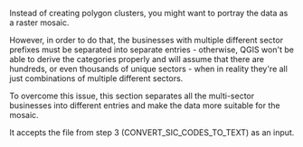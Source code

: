 Instead of creating polygon clusters, you might want to portray the data as a raster mosaic.

However, in order to do that, the businesses with multiple different sector prefixes must be separated into separate entries - otherwise, QGIS won't be able to derive the categories properly and will assume that there are hundreds, or even thousands of unique sectors - when in reality they're all just combinations of multiple different sectors.

To overcome this issue, this section separates all the multi-sector businesses into different entries  and make the data more suitable for the mosaic.

It accepts the file from step 3 (CONVERT_SIC_CODES_TO_TEXT) as an input.